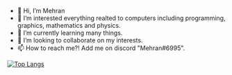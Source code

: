 - 👋 Hi, I’m Mehran
- 👀 I’m interested everything realted to computers including programming, graphics, mathematics and physics.
- 🌱 I’m currently learning many things.
- 💞️ I’m looking to collaborate on my interests.
- 📫 How to reach me?! Add me on discord "Mehran#6995".

[![Top Langs](https://github-readme-stats.vercel.app/api/top-langs/?username=Mehran7kl&layout=compact)](https://github.com/anuraghazra/github-readme-stats)


